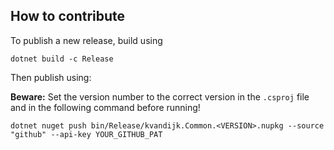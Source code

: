 ## How to contribute

To publish a new release, build using 

```terminal
dotnet build -c Release
```

Then publish using:

**Beware:** Set the version number to the correct version in the `.csproj` file and in the following command before running!

```terminal
dotnet nuget push bin/Release/kvandijk.Common.<VERSION>.nupkg --source "github" --api-key YOUR_GITHUB_PAT
```
